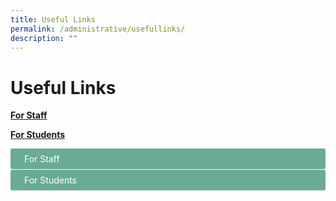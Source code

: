 ```yaml
---
title: Useful Links
permalink: /administrative/usefullinks/
description: ""
---
```

# Useful Links


**[For Staff](/general-information/useful-links/for-staff/)**

**[For Students](/general-information/useful-links/for-students/)**
<title>CSS Accordion</title>

<style>

input {
    display: none;
}

label {
    display: block;    
    padding: 8px 22px;
    margin: 0 0 1px 0;
    cursor: pointer;
    background: #6AAB95;
    border-radius: 3px;
    color: #FFF;
    transition: ease .5s;
}

label:hover {
    background: #4E8774;
}

input + label + .content {
    display: none;
}

input:checked + label + .content {
    display: block;
}

</style>

<input id="title1" type="checkbox">
<label for="title1">For Staff</label>
<div class="content">
&nbsp;&nbsp;&nbsp;&nbsp;&nbsp;&nbsp;&nbsp;
<a href="https://intranet.moe.gov.sg/">MOE Intranet</a>
<br><br>
&nbsp;&nbsp;&nbsp;&nbsp;&nbsp;&nbsp;&nbsp;
<a href="https://workspace.google.com/dashboard">iCON Email</a>
<br><br>
&nbsp;&nbsp;&nbsp;&nbsp;&nbsp;&nbsp;&nbsp;
<a href="https://scmobile.moe.edu.sg/">SC Mobile</a>
<br><br>
&nbsp;&nbsp;&nbsp;&nbsp;&nbsp;&nbsp;&nbsp;
<a href="https://schoolcockpit.moe.gov.sg/">School Cockpit</a>
<br><br>
&nbsp;&nbsp;&nbsp;&nbsp;&nbsp;&nbsp;&nbsp;
<a href="https://go.gov.sg/wwstaffpd">Westwood PD Site</a>
<br><br>
&nbsp;&nbsp;&nbsp;&nbsp;&nbsp;&nbsp;&nbsp;
<a href="https://rbs.avero-tech.com/">Resource Booking Service (RBS)</a>
<br><br>
&nbsp;&nbsp;&nbsp;&nbsp;&nbsp;&nbsp;&nbsp;
<a href="http://go.gov.sg/sw9yzq">Fault Reporting Form</a>
<br><br>
&nbsp;&nbsp;&nbsp;&nbsp;&nbsp;&nbsp;&nbsp;
<a href="http://go.gov.sg/47sptz">AVA and ICT Request Form</a>
<br><br>
&nbsp;&nbsp;&nbsp;&nbsp;&nbsp;&nbsp;&nbsp;
<a href="https://tinyurl.com/near-miss-incident">Near-Miss &amp; Others Reporting Form</a>
<br><br>
&nbsp;&nbsp;&nbsp;&nbsp;&nbsp;&nbsp;&nbsp;
<a href="https://pg.moe.edu.sg/">Parents Gateway</a>
<br><br>
&nbsp;&nbsp;&nbsp;&nbsp;&nbsp;&nbsp;&nbsp;
<a href="http://intranet.moe.gov.sg/hronline/Pages/Home.aspx">HR Online</a>
<br><br>
&nbsp;&nbsp;&nbsp;&nbsp;&nbsp;&nbsp;&nbsp;
<a href="https://www.hrp.gov.sg/">HR and Payroll portal (HRP)</a>
<br><br>
&nbsp;&nbsp;&nbsp;&nbsp;&nbsp;&nbsp;&nbsp;
<a href="https://academyofsingaporeteachers.moe.edu.sg/">Academy of Singapore Teachers</a>
<br><br>
&nbsp;&nbsp;&nbsp;&nbsp;&nbsp;&nbsp;&nbsp;
<a href="https://www.opal2.moe.edu.sg/">One Portal All Learners (OPAL 2.0)</a>
<br><br>
&nbsp;&nbsp;&nbsp;&nbsp;&nbsp;&nbsp;&nbsp;
<a href="https://iexams.seab.gov.sg/login">iExams</a>
<br><br>
&nbsp;&nbsp;&nbsp;&nbsp;&nbsp;&nbsp;&nbsp;
<a href="https://form.gov.sg/">Form SG</a>
<br><br>
&nbsp;&nbsp;&nbsp;&nbsp;&nbsp;&nbsp;&nbsp;
<a href="https://go.gov.sg/">go.gov.sg short links</a>
<br><br>
&nbsp;&nbsp;&nbsp;&nbsp;&nbsp;&nbsp;&nbsp;
<a href="https://www.moh.gov.sg/">Ministry of Health</a>
<br><br>
&nbsp;&nbsp;&nbsp;&nbsp;&nbsp;&nbsp;&nbsp;
<a href="https://www.haze.gov.sg/">Haze Situation Update</a>
<br><br>
&nbsp;&nbsp;&nbsp;&nbsp;&nbsp;&nbsp;&nbsp;
<a href="https://www.mesrc.net/">MOE Sports and Recreation Club</a>
</div>

<input id="title2" type="checkbox">
<label for="title2">For Students</label>

<div class="content">
&nbsp;&nbsp;&nbsp;&nbsp;&nbsp;&nbsp;&nbsp;
	<a href="https://learning.moe.edu.sg/">Student Learning Space</a>
	<br><br>
&nbsp;&nbsp;&nbsp;&nbsp;&nbsp;&nbsp;&nbsp;
	<a href="https://workspace.google.com/dashboard">Student iCON Email</a>
	<br><br>
&nbsp;&nbsp;&nbsp;&nbsp;&nbsp;&nbsp;&nbsp;
	<a href="https://go.gov.sg/pdlpwwss">Westwood Sec PDLP Resource Site</a>
	<br><br>
&nbsp;&nbsp;&nbsp;&nbsp;&nbsp;&nbsp;&nbsp;
	<a target="_blank" href="https://drive.google.com/file/d/1GSjC_XxSwQJra0EgTCyTdvJEHI32JfNy/view?usp=share_link">Student Handbook 2023</a>
	<br><br>
&nbsp;&nbsp;&nbsp;&nbsp;&nbsp;&nbsp;&nbsp;
	<a href="https://go.gov.sg/pytjkj">PLD Fault Reporting</a>
	<br><br>
&nbsp;&nbsp;&nbsp;&nbsp;&nbsp;&nbsp;&nbsp;
	<a href="https://www.ace-learning.com/">Ace-Learning Math e-learning portal</a>
	<br><br>
&nbsp;&nbsp;&nbsp;&nbsp;&nbsp;&nbsp;&nbsp;
	<a href="https://www.myskillsfuture.gov.sg/content/student/en/secondary.html">MySkillsFuture Student Portal</a>
	<br><br>
&nbsp;&nbsp;&nbsp;&nbsp;&nbsp;&nbsp;&nbsp;
	<a href="https://www.nstream.sg/login/login.aspx">e-streaming portal</a>
		<br><br>
&nbsp;&nbsp;&nbsp;&nbsp;&nbsp;&nbsp;&nbsp;
	<a href="https://www.csa.gov.sg/gosafeonline/">Go Safe Online</a>
	<br><br>
&nbsp;&nbsp;&nbsp;&nbsp;&nbsp;&nbsp;&nbsp;
	<a href="https://sis.moe.gov.sg/">Junior Colleges</a>
		<br><br>
&nbsp;&nbsp;&nbsp;&nbsp;&nbsp;&nbsp;&nbsp;
	<a href="http://www.sp.edu.sg/">Singapore Polytechnic (SP)</a>
	<br><br>
&nbsp;&nbsp;&nbsp;&nbsp;&nbsp;&nbsp;&nbsp;
	<a href="http://www.np.edu.sg/">Ngee Ann Polytechnic (NP)</a><br><br>
&nbsp;&nbsp;&nbsp;&nbsp;&nbsp;&nbsp;&nbsp;
	<a href="http://www.tp.edu.sg/">Temasek Polytechnic (TP)</a>
	<br><br>
&nbsp;&nbsp;&nbsp;&nbsp;&nbsp;&nbsp;&nbsp;
	<a href="http://www.nyp.edu.sg/">Nanyang Polytechnic (NYP)</a>
	
	

	
	
	
</div>